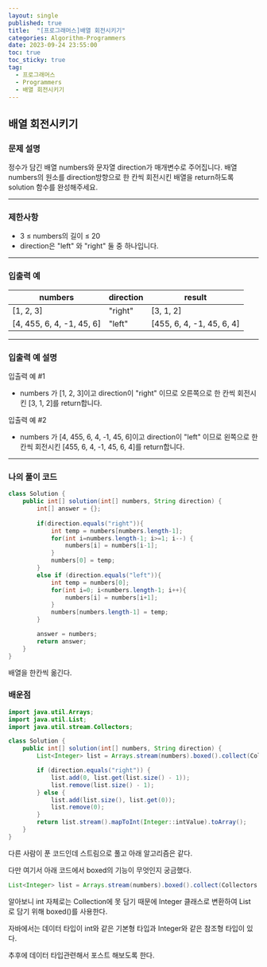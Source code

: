 ```yaml
---
layout: single
published: true
title:  "[프로그래머스]배열 회전시키기"
categories: Algorithm-Programmers
date: 2023-09-24 23:55:00
toc: true
toc_sticky: true
tag:   
  - 프로그래머스
  - Programmers
  - 배열 회전시키기
---
```


## 배열 회전시키기

### 문제 설명

정수가 담긴 배열 numbers와 문자열 direction가 매개변수로 주어집니다. 배열 numbers의 원소를 direction방향으로 한 칸씩 회전시킨 배열을 return하도록 solution 함수를 완성해주세요.

----------------

### 제한사항

* 3 ≤ numbers의 길이 ≤ 20
* direction은 "left" 와 "right" 둘 중 하나입니다.



----------------

### 입출력 예

|numbers|	direction|	result|
|---|---|---|
|[1, 2, 3]|	"right"|	[3, 1, 2]|
|[4, 455, 6, 4, -1, 45, 6]|	"left"|	[455, 6, 4, -1, 45, 6, 4]|

----------------
### 입출력 예 설명

입출력 예 #1  

* numbers 가 [1, 2, 3]이고 direction이 "right" 이므로 오른쪽으로 한 칸씩 회전시킨 [3, 1, 2]를 return합니다.
  

입출력 예 #2  

* numbers 가 [4, 455, 6, 4, -1, 45, 6]이고 direction이 "left" 이므로 왼쪽으로 한 칸씩 회전시킨 [455, 6, 4, -1, 45, 6, 4]를 return합니다.
  



----------------

### 나의 풀이 코드

```java
class Solution {
    public int[] solution(int[] numbers, String direction) {
        int[] answer = {};
        
        if(direction.equals("right")){
            int temp = numbers[numbers.length-1];
            for(int i=numbers.length-1; i>=1; i--) {
                numbers[i] = numbers[i-1];
            }
            numbers[0] = temp;
        }
        else if (direction.equals("left")){
            int temp = numbers[0];
            for(int i=0; i<numbers.length-1; i++){
                numbers[i] = numbers[i+1];
            }
            numbers[numbers.length-1] = temp;
        }

        answer = numbers;
        return answer;
    }
}
```
<p>
배열을 한칸씩 옮긴다.
</p>

### 배운점

```java
import java.util.Arrays;
import java.util.List;
import java.util.stream.Collectors;

class Solution {
    public int[] solution(int[] numbers, String direction) {
        List<Integer> list = Arrays.stream(numbers).boxed().collect(Collectors.toList());

        if (direction.equals("right")) {
            list.add(0, list.get(list.size() - 1));
            list.remove(list.size() - 1);
        } else {
            list.add(list.size(), list.get(0));
            list.remove(0);
        }
        return list.stream().mapToInt(Integer::intValue).toArray();
    }
}
```
다른 사람이 푼 코드인데 스트림으로 풀고 아래 알고리즘은 같다.


다만 여기서 아래 코드에서 boxed의 기능이 무엇인지 궁금했다.
```java
List<Integer> list = Arrays.stream(numbers).boxed().collect(Collectors.toList());
```
알아보니 int 자체로는 Collection에 못 담기 때문에 Integer 클래스로 변환하여 List<Integer> 로 담기 위해 boxed()를 사용한다.

자바에서는 데이터 타입이 int와 같은 기본형 타입과 Integer와 같은 참조형 타입이 있다.

추후에 데이터 타입관련해서 포스트 해보도록 한다.
<p>

</p>




